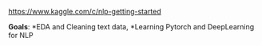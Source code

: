 https://www.kaggle.com/c/nlp-getting-started

**Goals**:
  *EDA and Cleaning text data, 
  *Learning Pytorch and DeepLearning for NLP
